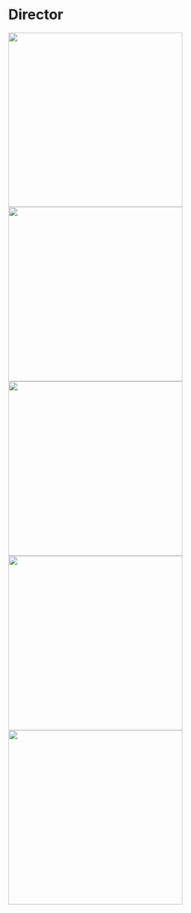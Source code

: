 # Director
 
<img width="350px" src="https://github.com/manangadwal/Director/blob/main/ss/1.jpg?raw=true">
<img width="350px" src="https://github.com/manangadwal/Director/blob/main/ss/2.jpg?raw=true"> 
<img width="350px" src="https://github.com/manangadwal/Director/blob/main/ss/3.jpg?raw=true">
<img width="350px" src="https://github.com/manangadwal/Director/blob/main/ss/4.jpg?raw=true"> 
<img width="350px" src="https://github.com/manangadwal/Director/blob/main/ss/5.jpg?raw=true">
